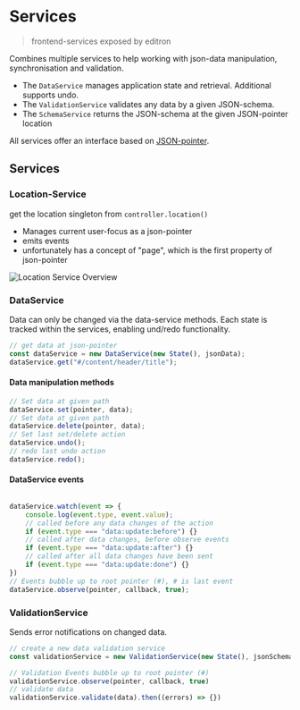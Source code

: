 # Services

> frontend-services exposed by editron

Combines multiple services to help working with json-data manipulation, synchronisation and validation.

- The `DataService` manages application state and retrieval. Additional supports undo.
- The `ValidationService` validates any data by a given JSON-schema.
- The `SchemaService` returns the JSON-schema at the given JSON-pointer location

All services offer an interface based on [JSON-pointer](https://tools.ietf.org/html/rfc6901).


## Services


### Location-Service

get the location singleton from `controller.location()`

- Manages current user-focus as a json-pointer
- emits events
- unfortunately has a concept of "page", which is the first property of json-pointer

![Location Service Overview](../docs/images/location-service.jpg)


### DataService

Data can only be changed via the data-service methods. Each state is tracked within the services, enabling und/redo functionality.

```js
// get data at json-pointer
const dataService = new DataService(new State(), jsonData);
dataService.get("#/content/header/title");
```

#### Data manipulation methods

```js
// Set data at given path
dataService.set(pointer, data);
// Set data at given path
dataService.delete(pointer, data);
// Set last set/delete action
dataService.undo();
// redo last undo action
dataService.redo();
```

#### DataService events

```js

dataService.watch(event => {
    console.log(event.type, event.value);
    // called before any data changes of the action
    if (event.type === "data:update:before") {}
    // called after data changes, before observe events 
    if (event.type === "data:update:after") {}
    // called after all data changes have been sent
    if (event.type === "data:update:done") {}
})
// Events bubble up to root pointer (#), # is last event
dataService.observe(pointer, callback, true);
```

### ValidationService

Sends error notifications on changed data.

```js
// create a new data validation service
const validationService = new ValidationService(new State(), jsonSchema)
```

```js
// Validation Events bubble up to root pointer (#)
validationService.observe(pointer, callback, true)   
// validate data
validationService.validate(data).then((errors) => {})
```
